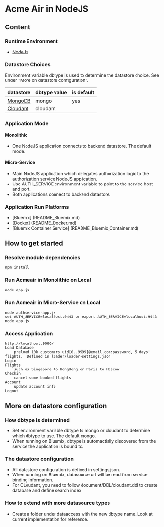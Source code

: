 # Acme Air in NodeJS 

## Content

### Runtime Environment

* [NodeJs](http://nodejs.org/download/)


### Datastore Choices

Environment variable dbtype is used to determine the datastore choice. See under "More on datastore configuration".

datastore | dbtype value | is default 
--- | --- | --- |
[MongoDB](https://www.mongodb.org/downloads) | mongo | yes
[Cloudant](https://cloudant.com) | cloudant | 


### Application Mode

#### Monolithic 

* One NodeJS application connects to backend datastore. The default mode.

#### Micro-Service

* Main NodeJS application which delegates authorization logic to the authorization service NodeJS application. 
* Use AUTH_SERVICE environment variable to point to the service host and port.
* Both applications connect to backend datastore. 


### Application Run Platforms

* [Bluemix] (README_Bluemix.md)
* [Docker] (README_Docker.md)
* [Bluemix Container Service] (README_Bluemix_Container.md)


## How to get started

### Resolve module dependencies

	npm install


### Run Acmeair in Monolithic on Local

	node app.js
		
		
### Run Acmeair in Micro-Service on Local

	node authservice-app.js
	set AUTH_SERVICE=localhost:9443 or export AUTH_SERVICE=localhost:9443
	node app.js
	
	
### Access Application 

	http://localhost:9080/
	Load Database 
		preload 10k customers uid[0..9999]@email.com:password, 5 days' flights.  Defined in loader/loader-settings.json
	Login
	Flights
		such as Singapore to HongKong or Paris to Moscow 
	Checkin
		cancel some booked flights
	Account
		update account info
	Logout	
	
	
	
## More on datastore configuration

### How dbtype is determined

* Set environment variable dbtype to mongo or cloudant to determine which dbtype to use. The default mongo. 
* When running on Bluemix, dbtype is automactially discovered from the service the application is bound to.

### The datastore configuration

* All datastore configuration is defined in settings.json.
* When running on Bluemix, datasource url will be read from service binding information.
* For CLoudant, you need to follow document/DDL/cloudant.ddl to create database and define search index.

### How to extend with more datasource types

* Create a folder under dataaccess with the new dbtype name. Look at current implementation for reference.

